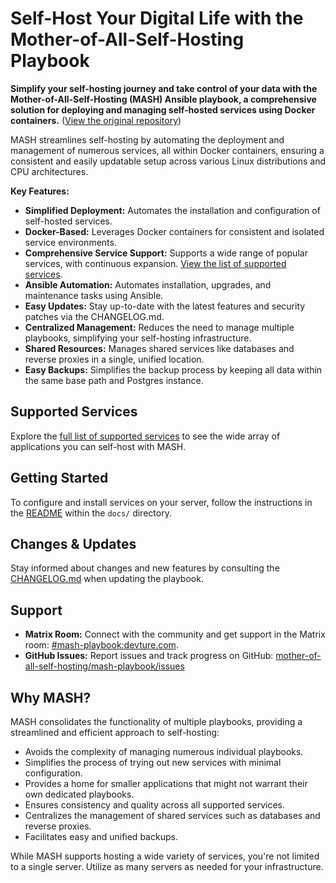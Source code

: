 # Self-Host Your Digital Life with the Mother-of-All-Self-Hosting Playbook

**Simplify your self-hosting journey and take control of your data with the Mother-of-All-Self-Hosting (MASH) Ansible playbook, a comprehensive solution for deploying and managing self-hosted services using Docker containers.** ([View the original repository](https://github.com/mother-of-all-self-hosting/mash-playbook))

MASH streamlines self-hosting by automating the deployment and management of numerous services, all within Docker containers, ensuring a consistent and easily updatable setup across various Linux distributions and CPU architectures.

**Key Features:**

*   **Simplified Deployment:** Automates the installation and configuration of self-hosted services.
*   **Docker-Based:** Leverages Docker containers for consistent and isolated service environments.
*   **Comprehensive Service Support:** Supports a wide range of popular services, with continuous expansion. [View the list of supported services](docs/supported-services.md).
*   **Ansible Automation:**  Automates installation, upgrades, and maintenance tasks using Ansible.
*   **Easy Updates:**  Stay up-to-date with the latest features and security patches via the CHANGELOG.md.
*   **Centralized Management:** Reduces the need to manage multiple playbooks, simplifying your self-hosting infrastructure.
*   **Shared Resources:** Manages shared services like databases and reverse proxies in a single, unified location.
*   **Easy Backups:** Simplifies the backup process by keeping all data within the same base path and Postgres instance.

## Supported Services

Explore the [full list of supported services](docs/supported-services.md) to see the wide array of applications you can self-host with MASH.

## Getting Started

To configure and install services on your server, follow the instructions in the [README](docs/README.md) within the `docs/` directory.

## Changes & Updates

Stay informed about changes and new features by consulting the [CHANGELOG.md](CHANGELOG.md) when updating the playbook.

## Support

*   **Matrix Room:** Connect with the community and get support in the Matrix room: [#mash-playbook:devture.com](https://matrixrooms.info/room/mash-playbook:devture.com).
*   **GitHub Issues:** Report issues and track progress on GitHub: [mother-of-all-self-hosting/mash-playbook/issues](https://github.com/mother-of-all-self-hosting/mash-playbook/issues)

## Why MASH?

MASH consolidates the functionality of multiple playbooks, providing a streamlined and efficient approach to self-hosting:

*   Avoids the complexity of managing numerous individual playbooks.
*   Simplifies the process of trying out new services with minimal configuration.
*   Provides a home for smaller applications that might not warrant their own dedicated playbooks.
*   Ensures consistency and quality across all supported services.
*   Centralizes the management of shared services such as databases and reverse proxies.
*   Facilitates easy and unified backups.

While MASH supports hosting a wide variety of services, you're not limited to a single server.  Utilize as many servers as needed for your infrastructure.